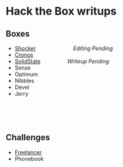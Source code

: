 # Hack the Box writups

## Boxes

- [Shocker](./Shocker.md)       <span id=pending>_Editing Pending_</span>
- [Cronos](./Cronos.md)
- [SolidState](./SolidState.md)     <span id=pending>_Writeup Pending_</span>
- Sense
- Optimum
- Nibbles
- Devel
- Jerry


<br/>
<br/>
<br/>

## Challenges

- [Freelancer](./challenges/freelancer.md)
- Phonebook
